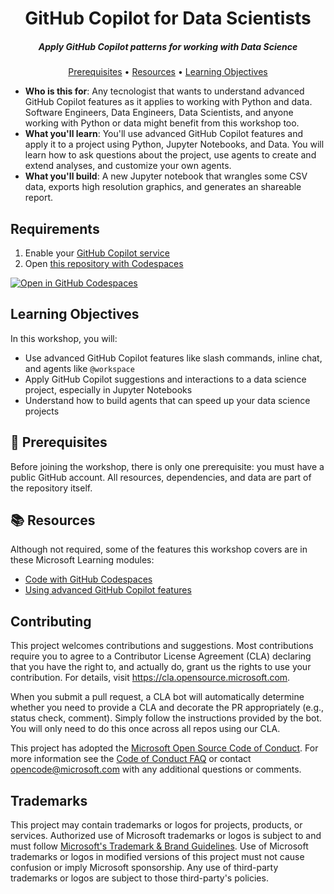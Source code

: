 <h1 align="center">GitHub Copilot for Data Scientists</h1>
<h5 align="center">Apply GitHub Copilot patterns for working with Data Science</h3>

<p align="center">
  <a href="#mega-prerequisites">Prerequisites</a> •
  <a href="#books-resources">Resources</a> •
  <a href="#learning-objectives">Learning Objectives</a>
</p>

- **Who is this for**: Any tecnologist that wants to understand advanced GitHub Copilot features as it applies to working with Python and data. Software Engineers, Data Engineers, Data Scientists, and anyone working with Python or data might benefit from this workshop too.
- **What you'll learn**: You'll use advanced GitHub Copilot features and apply it to a project using Python, Jupyter Notebooks, and Data. You will learn how to ask questions about the project, use agents to create and extend analyses, and customize your own agents.
- **What you'll build**:  A new Jupyter notebook that wrangles some CSV data, exports high resolution graphics, and generates an shareable report.

## Requirements

1. Enable your [GitHub Copilot service](https://github.com/github-copilot/signup)
1. Open [this repository with Codespaces](https://codespaces.new/microsoft/github-copilot-for-data-science)


[![Open in GitHub Codespaces](https://github.com/codespaces/badge.svg)](https://codespaces.new/microsoft/github-copilot-for-data-science)

## Learning Objectives

In this workshop, you will:

- Use advanced GitHub Copilot features like slash commands, inline chat, and agents like `@workspace`
- Apply GitHub Copilot suggestions and interactions to a data science project, especially in Jupyter Notebooks
- Understand how to build agents that can speed up your data science projects


## :mega: Prerequisites

Before joining the workshop, there is only one prerequisite: you must have a public GitHub account. All resources, dependencies, and data are part of the repository itself.

## :books: Resources

Although not required, some of the features this workshop covers are in these Microsoft Learning modules:

- [Code with GitHub Codespaces](https://learn.microsoft.com/training/modules/code-with-github-codespaces/)
- [Using advanced GitHub Copilot features](https://learn.microsoft.com/training/modules/advanced-github-copilot/)

## Contributing

This project welcomes contributions and suggestions.  Most contributions require you to agree to a
Contributor License Agreement (CLA) declaring that you have the right to, and actually do, grant us
the rights to use your contribution. For details, visit https://cla.opensource.microsoft.com.

When you submit a pull request, a CLA bot will automatically determine whether you need to provide
a CLA and decorate the PR appropriately (e.g., status check, comment). Simply follow the instructions
provided by the bot. You will only need to do this once across all repos using our CLA.

This project has adopted the [Microsoft Open Source Code of Conduct](https://opensource.microsoft.com/codeofconduct/).
For more information see the [Code of Conduct FAQ](https://opensource.microsoft.com/codeofconduct/faq/) or
contact [opencode@microsoft.com](mailto:opencode@microsoft.com) with any additional questions or comments.

## Trademarks

This project may contain trademarks or logos for projects, products, or services. Authorized use of Microsoft
trademarks or logos is subject to and must follow
[Microsoft's Trademark & Brand Guidelines](https://www.microsoft.com/en-us/legal/intellectualproperty/trademarks/usage/general).
Use of Microsoft trademarks or logos in modified versions of this project must not cause confusion or imply Microsoft sponsorship.
Any use of third-party trademarks or logos are subject to those third-party's policies.

